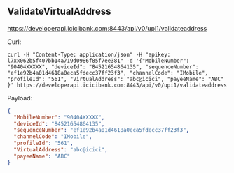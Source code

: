 ## ValidateVirtualAddress

https://developerapi.icicibank.com:8443/api/v0/upi1/validateaddress

Curl:
```
curl -H "Content-Type: application/json" -H "apikey: l7xx062b5f407bb14a719d0986f85f7ee381" -d '{"MobileNumber": "90404XXXXX", "deviceId": "84521654864135", "sequenceNumber": "ef1e92b4a01d4618a0eca5fdecc37ff23f3", "channelCode": "IMobile", "profileId": "561", "VirtualAddress": "abc@icici", "payeeName": "ABC" }' https://developerapi.icicibank.com:8443/api/v0/upi1/validateaddress
```

Payload:
```json
{
  "MobileNumber": "90404XXXXX",
  "deviceId": "84521654864135",
  "sequenceNumber": "ef1e92b4a01d4618a0eca5fdecc37ff23f3",
  "channelCode": "IMobile",
  "profileId": "561",
  "VirtualAddress": "abc@icici",
  "payeeName": "ABC"
}
```
